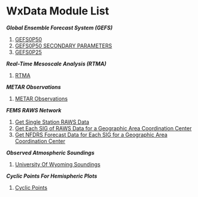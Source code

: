 # WxData Module List

***Global Ensemble Forecast System (GEFS)***
1. [GEFS0P50](https://github.com/edrewitz/wxdata/blob/main/Documentation/GEFS0P50.md#global-ensemble-forecast-system-050-x-050-degree-gefs0p50)
2. [GEFS0P50 SECONDARY PARAMETERS](https://github.com/edrewitz/wxdata/blob/main/Documentation/GEFS0P50%20Secondary%20Parameters.md#global-ensemble-forecast-system-050-x-050-degree-secondary-parameters-gefs0p50-secondary-parameters)
3. [GEFS0P25](https://github.com/edrewitz/wxdata/blob/main/Documentation/GEFS0P25.md#global-ensemble-forecast-system-025-x-025-degree-gefs0p25)

***Real-Time Mesoscale Analysis (RTMA)***
1. [RTMA](https://github.com/edrewitz/wxdata/blob/main/Documentation/rtma.md#real-time-mesoscale-analysis-rtma)

***METAR Observations***
1. [METAR Observations](https://github.com/edrewitz/wxdata/blob/main/Documentation/metars.md#metar-observations)

***FEMS RAWS Network***
1. [Get Single Station RAWS Data](https://github.com/edrewitz/wxdata/blob/main/Documentation/single_raws.md#fems-get-single-raws-station-data)
2. [Get Each SIG of RAWS Data for a Geographic Area Coordination Center](https://github.com/edrewitz/wxdata/blob/main/Documentation/raws%20sig.md#fems-get-raws-sig-data-for-a-geographic-area-coordination-center-region)
3. [Get NFDRS Forecast Data for Each SIG for a Geographic Area Coordination Center](https://github.com/edrewitz/wxdata/blob/main/Documentation/nfdrs%20forecast.md#fems-get-nfdrs-forecast-data-for-a-raws-sig-for-a-geographic-area-coordination-center-region)

***Observed Atmospheric Soundings***
1. [University Of Wyoming Soundings](https://github.com/edrewitz/wxdata/blob/main/Documentation/wyoming_soundings.md)

***Cyclic Points For Hemispheric Plots***
1. [Cyclic Points](https://github.com/edrewitz/wxdata/blob/main/Documentation/cyclic_point.md#using-wxdata-to-add-cyclic-points-for-hemispheric-plots)
